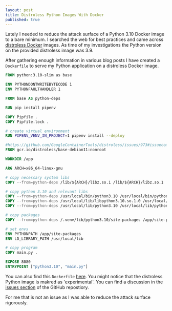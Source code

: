 ```yaml
---
layout: post
title: Distroless Python Images With Docker
published: true
---
```


Lately I needed to reduce the attack surface of a Python 3.10 Docker image to a bare minimum. I searched the web for best practices and came across [distroless Docker](https://github.com/GoogleContainerTools/distroless) images. As time of my investigations the Python version on the provided distroless image was 3.9.

After gathering enough information in various blog posts I have created a `Dockerfile` to serve my Python application on a distroless Docker image.

```Dockerfile
FROM python:3.10-slim as base

ENV PYTHONDONTWRITEBYTECODE 1
ENV PYTHONFAULTHANDLER 1

FROM base AS python-deps

RUN pip install pipenv

COPY Pipfile .
COPY Pipfile.lock .

# create virtual environment
RUN PIPENV_VENV_IN_PROJECT=1 pipenv install --deploy

#https://github.com/GoogleContainerTools/distroless/issues/973#issuecomment-1065169760
FROM gcr.io/distroless/base-debian11:nonroot

WORKDIR /app

ARG ARCH=x86_64-linux-gnu

# copy necessary system libs
COPY --from=python-deps /lib/${ARCH}/libz.so.1 /lib/${ARCH}/libz.so.1

# copy python 3.10 and relevant libs
COPY --from=python-deps /usr/local/bin/python3.10 /usr/local/bin/python3.10
COPY --from=python-deps /usr/local/lib/libpython3.10.so.1.0 /usr/local/lib/libpython3.10.so.1.0
COPY --from=python-deps /usr/local/lib/python3.10 /usr/local/lib/python3.10

# copy packages
COPY --from=python-deps /.venv/lib/python3.10/site-packages /app/site-packages

# set envs
ENV PYTHONPATH /app/site-packages
ENV LD_LIBRARY_PATH /usr/local/lib

# copy program
COPY main.py .

EXPOSE 8080
ENTRYPOINT ["python3.10", "main.py"]
```

You can also find this `Dockerfile` [here](https://gist.github.com/afrischk/9786927329811b7af75ab3fbdf4edcdd).
You might notice that the distroless Python image is makred as 'experimental'.
You can find a discussion in the [issues section](https://github.com/GoogleContainerTools/distroless/issues/973#issuecomment-1065169760) of the GitHub repostiory. 

For me that is not an issue as I was able to reduce the attack surface rigorously.
